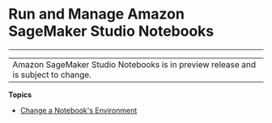 # Run and Manage Amazon SageMaker Studio Notebooks<a name="notebooks-run-and-manage"></a>


****  

|  | 
| --- |
| Amazon SageMaker Studio Notebooks is in preview release and is subject to change\. | 

**Topics**
+ [Change a Notebook's Environment](notebooks-run-and-manage-change-environment.md)